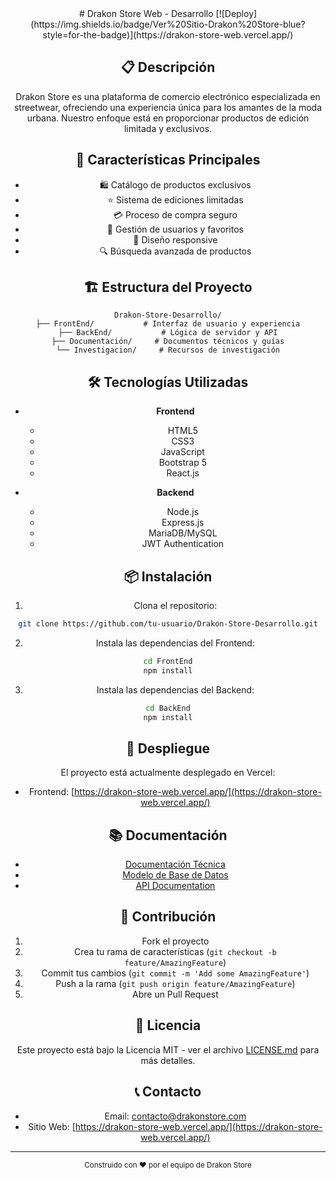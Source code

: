 <div align="center">
# Drakon Store Web - Desarrollo
[![Deploy](https://img.shields.io/badge/Ver%20Sitio-Drakon%20Store-blue?style=for-the-badge)](https://drakon-store-web.vercel.app/)

## 📋 Descripción
Drakon Store es una plataforma de comercio electrónico especializada en streetwear, ofreciendo una experiencia única para los amantes de la moda urbana. Nuestro enfoque está en proporcionar productos de edición limitada y exclusivos.

## 🚀 Características Principales
- 🛍️ Catálogo de productos exclusivos
- ⭐ Sistema de ediciones limitadas
- 💳 Proceso de compra seguro
- 👤 Gestión de usuarios y favoritos
- 📱 Diseño responsive
- 🔍 Búsqueda avanzada de productos

## 🏗️ Estructura del Proyecto
```
Drakon-Store-Desarrollo/
├── FrontEnd/           # Interfaz de usuario y experiencia
├── BackEnd/           # Lógica de servidor y API
├── Documentación/     # Documentos técnicos y guías
└── Investigacion/     # Recursos de investigación
```

## 🛠️ Tecnologías Utilizadas
- **Frontend**
  - HTML5
  - CSS3
  - JavaScript
  - Bootstrap 5
  - React.js

- **Backend**
  - Node.js
  - Express.js
  - MariaDB/MySQL
  - JWT Authentication

## 📦 Instalación

1. Clona el repositorio:
```bash
git clone https://github.com/tu-usuario/Drakon-Store-Desarrollo.git
```

2. Instala las dependencias del Frontend:
```bash
cd FrontEnd
npm install
```

3. Instala las dependencias del Backend:
```bash
cd BackEnd
npm install
```

## 🚀 Despliegue
El proyecto está actualmente desplegado en Vercel:
- Frontend: [https://drakon-store-web.vercel.app/](https://drakon-store-web.vercel.app/)

## 📚 Documentación
- [Documentación Técnica](./Documentación/)
- [Modelo de Base de Datos](./BackEnd/db_model/)
- [API Documentation](./BackEnd/README.md)

## 🤝 Contribución
1. Fork el proyecto
2. Crea tu rama de características (`git checkout -b feature/AmazingFeature`)
3. Commit tus cambios (`git commit -m 'Add some AmazingFeature'`)
4. Push a la rama (`git push origin feature/AmazingFeature`)
5. Abre un Pull Request

## 📝 Licencia
Este proyecto está bajo la Licencia MIT - ver el archivo [LICENSE.md](LICENSE.md) para más detalles.

## 📞 Contacto
- Email: contacto@drakonstore.com
- Sitio Web: [https://drakon-store-web.vercel.app/](https://drakon-store-web.vercel.app/)

---
<div align="center">
  <sub>Construido con ❤️ por el equipo de Drakon Store</sub>
</div>
